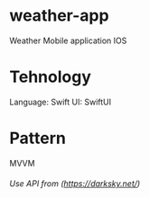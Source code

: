 # weather-app
Weather Mobile application IOS

# Tehnology
Language: Swift
UI: SwiftUI

# Pattern
MVVM

###### Use API from (https://darksky.net/)
